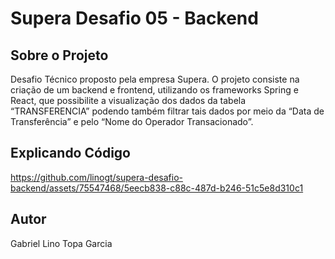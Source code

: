 # Supera Desafio 05 - Backend

## Sobre o Projeto

Desafio Técnico proposto pela empresa Supera. O projeto consiste na criação de um backend e frontend, utilizando os frameworks Spring e React, que possibilite a visualização dos dados da tabela “TRANSFERENCIA” podendo também filtrar tais dados por meio da “Data de Transferência” e pelo “Nome do Operador Transacionado”.

## Explicando Código

https://github.com/linogt/supera-desafio-backend/assets/75547468/5eecb838-c88c-487d-b246-51c5e8d310c1

## Autor

Gabriel Lino Topa Garcia


